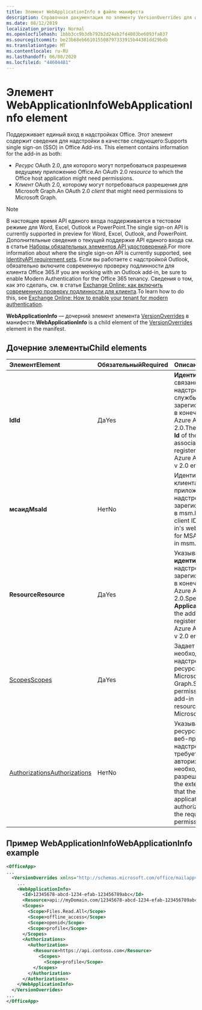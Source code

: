 ```yaml
---
title: Элемент WebApplicationInfo в файле манифеста
description: Справочная документация по элементу VersionOverrides для файлов манифеста надстроек Office (XML).
ms.date: 08/12/2019
localization_priority: Normal
ms.openlocfilehash: 1bbb3cc9b3db792b2d24ab2fd4003be6093fa837
ms.sourcegitcommit: be23b68eb661015508797333915b44381dd29bdb
ms.translationtype: MT
ms.contentlocale: ru-RU
ms.lasthandoff: 06/08/2020
ms.locfileid: "44604481"
---
```

# <a name="webapplicationinfo-element"></a><span data-ttu-id="eb8a9-103">Элемент WebApplicationInfo</span><span class="sxs-lookup"><span data-stu-id="eb8a9-103">WebApplicationInfo element</span></span>

<span data-ttu-id="eb8a9-104">Поддерживает единый вход в надстройках Office. Этот элемент содержит сведения для надстройки в качестве следующего:</span><span class="sxs-lookup"><span data-stu-id="eb8a9-104">Supports single sign-on (SSO) in Office Add-ins. This element contains information for the add-in as both:</span></span>

- <span data-ttu-id="eb8a9-105">*Ресурс* OAuth 2.0, для которого могут потребоваться разрешения ведущему приложению Office.</span><span class="sxs-lookup"><span data-stu-id="eb8a9-105">An OAuth 2.0 *resource* to which the Office host application might need permissions.</span></span>
- <span data-ttu-id="eb8a9-106">*Клиент* OAuth 2.0, которому могут потребоваться разрешения для Microsoft Graph.</span><span class="sxs-lookup"><span data-stu-id="eb8a9-106">An OAuth 2.0 *client* that might need permissions to Microsoft Graph.</span></span>

> [!NOTE]
> <span data-ttu-id="eb8a9-107">В настоящее время API единого входа поддерживается в тестовом режиме для Word, Excel, Outlook и PowerPoint.</span><span class="sxs-lookup"><span data-stu-id="eb8a9-107">The single sign-on API is currently supported in preview for Word, Excel, Outlook, and PowerPoint.</span></span> <span data-ttu-id="eb8a9-108">Дополнительные сведения о текущей поддержке API единого входа см. в статье [Наборы обязательных элементов API удостоверений](../requirement-sets/identity-api-requirement-sets.md).</span><span class="sxs-lookup"><span data-stu-id="eb8a9-108">For more information about where the single sign-on API is currently supported, see [IdentityAPI requirement sets](../requirement-sets/identity-api-requirement-sets.md).</span></span> <span data-ttu-id="eb8a9-109">Если вы работаете с надстройкой Outlook, обязательно включите современную проверку подлинности для клиента Office 365.</span><span class="sxs-lookup"><span data-stu-id="eb8a9-109">If you are working with an Outlook add-in, be sure to enable Modern Authentication for the Office 365 tenancy.</span></span> <span data-ttu-id="eb8a9-110">Сведения о том, как это сделать, см. в статье [Exchange Online: как включить современную проверку подлинности для клиента](https://social.technet.microsoft.com/wiki/contents/articles/32711.exchange-online-how-to-enable-your-tenant-for-modern-authentication.aspx).</span><span class="sxs-lookup"><span data-stu-id="eb8a9-110">To learn how to do this, see [Exchange Online: How to enable your tenant for modern authentication](https://social.technet.microsoft.com/wiki/contents/articles/32711.exchange-online-how-to-enable-your-tenant-for-modern-authentication.aspx).</span></span>

<span data-ttu-id="eb8a9-111">**WebApplicationInfo** — дочерний элемент элемента [VersionOverrides](versionoverrides.md) в манифесте.</span><span class="sxs-lookup"><span data-stu-id="eb8a9-111">**WebApplicationInfo** is a child element of the [VersionOverrides](versionoverrides.md) element in the manifest.</span></span>  

## <a name="child-elements"></a><span data-ttu-id="eb8a9-112">Дочерние элементы</span><span class="sxs-lookup"><span data-stu-id="eb8a9-112">Child elements</span></span>

|  <span data-ttu-id="eb8a9-113">Элемент</span><span class="sxs-lookup"><span data-stu-id="eb8a9-113">Element</span></span> |  <span data-ttu-id="eb8a9-114">Обязательный</span><span class="sxs-lookup"><span data-stu-id="eb8a9-114">Required</span></span>  |  <span data-ttu-id="eb8a9-115">Описание</span><span class="sxs-lookup"><span data-stu-id="eb8a9-115">Description</span></span>  |
|:-----|:-----|:-----|
|  <span data-ttu-id="eb8a9-116">**Id**</span><span class="sxs-lookup"><span data-stu-id="eb8a9-116">**Id**</span></span>    |  <span data-ttu-id="eb8a9-117">Да</span><span class="sxs-lookup"><span data-stu-id="eb8a9-117">Yes</span></span>   |  <span data-ttu-id="eb8a9-118">**Идентификатор** связанной с надстройкой службы, зарегистрированный в конечной точке Azure Active Directory 2.0.</span><span class="sxs-lookup"><span data-stu-id="eb8a9-118">The **Application Id** of the add-in's associated service as registered in the Azure Active Directory v 2.0 endpoint.</span></span>|
|  <span data-ttu-id="eb8a9-119">**мсаид**</span><span class="sxs-lookup"><span data-stu-id="eb8a9-119">**MsaId**</span></span>    |  <span data-ttu-id="eb8a9-120">Нет</span><span class="sxs-lookup"><span data-stu-id="eb8a9-120">No</span></span>   |  <span data-ttu-id="eb8a9-121">Идентификатор клиента веб-приложения надстройки для MSA, зарегистрированного в msm.live.com.</span><span class="sxs-lookup"><span data-stu-id="eb8a9-121">The client ID of your add-in's web application for MSA as registered in msm.live.com.</span></span>|
|  <span data-ttu-id="eb8a9-122">**Resource**</span><span class="sxs-lookup"><span data-stu-id="eb8a9-122">**Resource**</span></span>  |  <span data-ttu-id="eb8a9-123">Да</span><span class="sxs-lookup"><span data-stu-id="eb8a9-123">Yes</span></span>   |  <span data-ttu-id="eb8a9-124">Указывает **URI идентификатора** надстройки, зарегистрированный в конечной точке Azure Active Directory 2.0.</span><span class="sxs-lookup"><span data-stu-id="eb8a9-124">Specifies the **Application ID URI** of the add-in as registered in the Azure Active Directory v 2.0 endpoint.</span></span>|
|  [<span data-ttu-id="eb8a9-125">Scopes</span><span class="sxs-lookup"><span data-stu-id="eb8a9-125">Scopes</span></span>](scopes.md)                |  <span data-ttu-id="eb8a9-126">Да</span><span class="sxs-lookup"><span data-stu-id="eb8a9-126">Yes</span></span>  |  <span data-ttu-id="eb8a9-127">Задает разрешения, необходимые надстройке для ресурса, например Microsoft Graph.</span><span class="sxs-lookup"><span data-stu-id="eb8a9-127">Specifies the permissions that the add-in needs to a resource, such as Microsoft Graph.</span></span>  |
|  [<span data-ttu-id="eb8a9-128">Authorizations</span><span class="sxs-lookup"><span data-stu-id="eb8a9-128">Authorizations</span></span>](authorizations.md)  |  <span data-ttu-id="eb8a9-129">Нет</span><span class="sxs-lookup"><span data-stu-id="eb8a9-129">No</span></span>   | <span data-ttu-id="eb8a9-130">Указывает внешние ресурсы, к которым веб-приложению надстройки требуется авторизация, и необходимые разрешения.</span><span class="sxs-lookup"><span data-stu-id="eb8a9-130">Specifies the external resources that the add-in's web application needs authorization to and the required permissions.</span></span>|

## <a name="webapplicationinfo-example"></a><span data-ttu-id="eb8a9-131">Пример WebApplicationInfo</span><span class="sxs-lookup"><span data-stu-id="eb8a9-131">WebApplicationInfo example</span></span>

```xml
<OfficeApp>
...
  <VersionOverrides xmlns="http://schemas.microsoft.com/office/mailappversionoverrides" xsi:type="VersionOverridesV1_0">
    ...
    <WebApplicationInfo>
      <Id>12345678-abcd-1234-efab-123456789abc</Id>
      <Resource>api://myDomain.com/12345678-abcd-1234-efab-123456789abc</Resource>
      <Scopes>
        <Scope>Files.Read.All</Scope>
        <Scope>offline_access</Scope>
        <Scope>openid</Scope>
        <Scope>profile</Scope>
      </Scopes>
      <Authorizations>
        <Authorization>
          <Resource>https://api.contoso.com</Resource>
            <Scopes>
              <Scope>profile</Scope>
          </Scopes>
        </Authorization>
      </Authorizations>
    </WebApplicationInfo>
  </VersionOverrides>
...
</OfficeApp>
```
